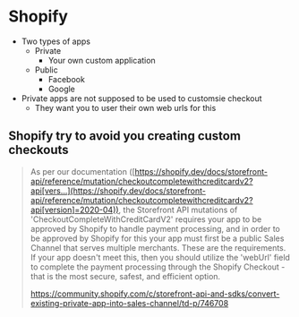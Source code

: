 # Shopify

- Two types of apps
  - Private
    - Your own custom application
  - Public
    - Facebook
    - Google
- Private apps are not supposed to be used to customsie checkout
  - They want you to user their own web urls for this

## Shopify try to avoid you creating custom checkouts

> As per our documentation ([https://shopify.dev/docs/storefront-api/reference/mutation/checkoutcompletewithcreditcardv2?api[vers...](https://shopify.dev/docs/storefront-api/reference/mutation/checkoutcompletewithcreditcardv2?api[version]=2020-04)), the Storefront API mutations of 'CheckoutCompleteWithCreditCardV2' requires your app to be approved by Shopify to handle payment processing, and in order to be approved by Shopify for this your app must first be a public Sales Channel that serves multiple merchants. These are the requirements. If your app doesn't meet this, then you should utilize the 'webUrl' field to complete the payment processing through the Shopify Checkout - that is the most secure, safest, and efficient option.
>
> https://community.shopify.com/c/storefront-api-and-sdks/convert-existing-private-app-into-sales-channel/td-p/746708

